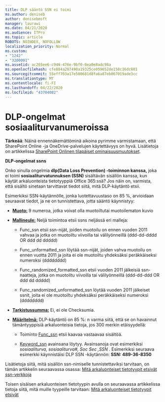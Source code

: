 ```yaml
---
title: DLP sääntö SSN ei toimi
ms.author: deniseb
author: denisebmsft
manager: laurawi
ms.date: 04/21/2020
ms.audience: ITPro
ms.topic: article
ROBOTS: NOINDEX, NOFOLLOW
localization_priority: Normal
ms.custom:
- "1242"
- "3200001"
ms.assetid: ac265ee6-c946-476e-9bf0-0ea0e8adc98a
ms.openlocfilehash: cfe884a207490a19325ce059652de158c16dc801
ms.sourcegitcommit: 55eff703a17e500681d8fa6a87eb067019ade3cc
ms.translationtype: MT
ms.contentlocale: fi-FI
ms.lasthandoff: 04/22/2020
ms.locfileid: "43704082"
---
```

# <a name="dlp-issues-with-social-security-numbers"></a>DLP-ongelmat sosiaaliturvanumeroissa

**Tärkeää**: Näinä ennennäkemättöminä aikoina pyrimme varmistamaan, että SharePoint Online -ja OneDrive-palvelujen käytettävyys on hyvä. Lisätietoja on artikkelissa [SharePoint Onlinen tilapäiset ominaisuusmuutokset](https://aka.ms/ODSPAdjustments).

**DLP-ongelmat ssns**

Onko sinulla ongelmia **dlp(Data Loss Prevention) -toiminnon kanssa,** joka ei toimi **sosiaaliturvatunnuksen (SSN)** sisältävän sisällön kanssa, kun käytät arkaluonteista tietotyyppiä Office 365:ssä? Jos näin on, varmista, että sisältö sinetaan tarvittavat tiedot siitä, mitä DLP-käytäntö etsii. 
  
Esimerkiksi SSN-käytännölle, jonka luotettavuustaso on 85 %, arvioidaan seuraavat tiedot, ja ne on tunnistettava, jotta sääntö käynnistyy:
  
- **[Muoto:](https://docs.microsoft.com/office365/securitycompliance/what-the-sensitive-information-types-look-for#format-80)** 9 numeroa, jotka voivat olla muotoiltutai muotoilematon kuvio

- **[Mallineule:](https://msconnect.microsoft.com/https:/docs.microsoft.com/office365/securitycompliance/what-the-sensitive-information-types-look-for#pattern-80)** Neljä toimintoa etsii ssns neljässä eri malleja:

  - Func_ssn etsii ssn-nijät, joiden muotoilu on ennen vuoden 2011 vahvaa ja jotka on muotoiltu viivoilla tai välilyönneillä (ddd-dd-dddd OR ddd dd ddddd)

  - Func_unformatted_ssn löytää ssn-nijät, joiden vahva muotoilu on ennen vuotta 2011 ja joita ei ole muotoiltu yhdeksäksi peräkkäiseksi numeroksi (dddddddd)

  - Func_randomized_formatted_ssn etsii vuoden 2011 jälkeisiä ssn-naatteja, jotka on muotoiltu viivoilla tai välilyönneillä (ddd-dd-ddd OR ddd dd ddddd)

  - Func_randomized_unformatted_ssn löytää vuoden 2011 jälkeiset ssnit, joita ei ole muotoiltu yhdeksäksi peräkkäiseksi numeroksi (dddddddd)

- **[Tarkistussumma:](https://docs.microsoft.com/office365/securitycompliance/what-the-sensitive-information-types-look-for#checksum-79)** Ei, ei ole Checksumia.

- **[Määritelmä:](https://docs.microsoft.com/office365/securitycompliance/what-the-sensitive-information-types-look-for#definition-80)** DLP-käytäntö on 85 %: n varma siitä, että se on havainnut tämäntyyppisiä arkaluonteisia tietoja, jos 300 merkin etäisyydellä:

  - Toiminto [Func_ssn](https://docs.microsoft.com/office365/securitycompliance/what-the-sensitive-information-types-look-for#pattern-80) etsii kaavaa vastaavaa sisältöä.

  - [Keyword_ssn](https://docs.microsoft.com/office365/securitycompliance/what-the-sensitive-information-types-look-for#keyword_ssn) avainsana löytyy. Avainsanoja ovat esimerkiksi *sosiaaliturva, sosiaaliturva#, Soc Sec ,SSN* . Esimerkiksi seuraava esimerkki käynnistäisi DLP SSN -käytännön: **SSN: 489-36-8350**
  
Lisätietoja siitä, mitä sisällön ssn-nimiselle tunnistettaviksi tarvitaan, on tämän artikkelin seuraavassa osassa: [Mitä arkaluonteiset tietotyypit etsivät ssn-verkkoja](https://docs.microsoft.com/office365/securitycompliance/what-the-sensitive-information-types-look-for#us-social-security-number-ssn)
  
Toisen sisäisen arkaluonteisen tietotyypin avulla on seuraavassa artikkelissa tietoja siitä, mitä muille tyypeille tarvitaan: [Mitä arkaluonteiset tietotyypit etsivät](https://docs.microsoft.com/office365/securitycompliance/what-the-sensitive-information-types-look-for)
  
